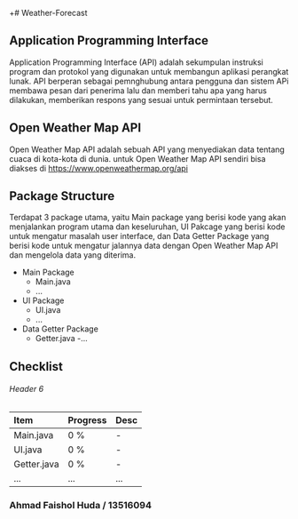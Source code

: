 +# Weather-Forecast

## Application Programming Interface
  Application Programming Interface (API) adalah sekumpulan instruksi program dan protokol yang digunakan untuk membangun aplikasi perangkat lunak. API berperan sebagai pemnghubung antara pengguna dan sistem APi membawa pesan dari penerima lalu dan memberi tahu apa yang harus dilakukan,  memberikan respons yang sesuai untuk permintaan tersebut.
  
## Open Weather Map API
  Open Weather Map API adalah sebuah API yang menyediakan data tentang cuaca di kota-kota di dunia. untuk Open Weather Map API sendiri bisa diakses di https://www.openweathermap.org/api
  
## Package Structure
  Terdapat 3 package utama, yaitu Main package yang berisi kode yang akan menjalankan program utama dan keseluruhan, UI Pakcage yang berisi kode untuk mengatur masalah user interface, dan Data Getter Package yang berisi kode untuk mengatur jalannya data dengan Open Weather Map API dan mengelola data yang diterima. 
  
- Main Package
  - Main.java
  - ...
- UI Package
  - UI.java
  - ...
- Data Getter Package
  - Getter.java
  -...

## Checklist

###### Header 6

| Item         | Progress          | Desc  |
|:-------------|:------------------|:------|
| Main.java    | 0 %               | -     |
| UI.java      | 0 %               | -     |
| Getter.java  | 0 %               | -     |
| ...          | ...               | ...   |



### Ahmad Faishol Huda / 13516094
